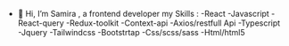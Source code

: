 - 👋 Hi, I’m Samira , a frontend developer 
my Skills :
-React 
-Javascript 
-React-query
-Redux-toolkit
-Context-api
-Axios/restfull Api 
-Typescript
-Jquery
-Tailwindcss
-Bootstrtap
-Css/scss/sass
-Html/html5
